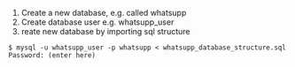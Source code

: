 

1. Create a new database, e.g. called whatsupp
2. Create database user e.g. whatsupp_user
3. reate new database by importing sql structure

```
$ mysql -u whatsupp_user -p whatsupp < whatsupp_database_structure.sql
Password: (enter here)
```
